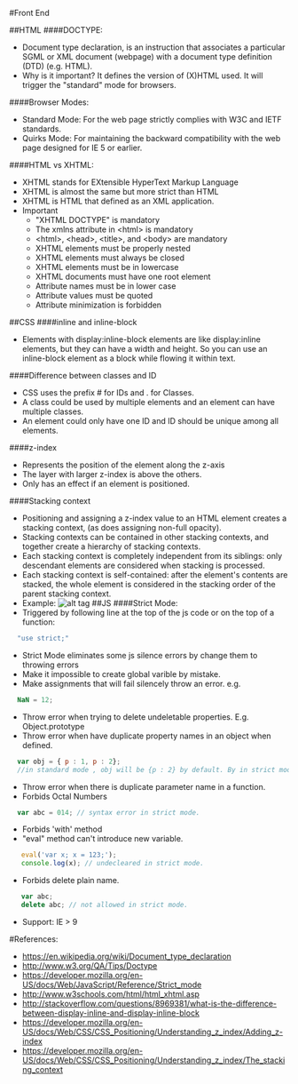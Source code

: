 #Front End

##HTML
####DOCTYPE: 
* Document type declaration, is an instruction that associates a particular SGML or XML document (webpage) with a document type definition (DTD) (e.g. HTML).
* Why is it important? It defines the version of (X)HTML used. It will trigger the "standard" mode for browsers. 

####Browser Modes:
* Standard Mode: For the web page strictly complies with W3C and IETF standards.
* Quirks Mode: For maintaining the backward compatibility with the web page designed for IE 5 or earlier.

####HTML vs XHTML:
* XHTML stands for EXtensible HyperText Markup Language
* XHTML is almost the same but more strict than HTML
* XHTML is HTML that defined as an XML application.
* Important
  * "XHTML DOCTYPE" is mandatory
  * The xmlns attribute in \<html\> is mandatory
  * \<html\>, \<head\>, \<title\>, and \<body\> are mandatory
  * XHTML elements must be properly nested
  * XHTML elements must always be closed
  * XHTML elements must be in lowercase
  * XHTML documents must have one root element
  * Attribute names must be in lower case
  * Attribute values must be quoted
  * Attribute minimization is forbidden 

##CSS
####inline and inline-block
* Elements with display:inline-block elements are like display:inline elements, but they can have a width and height. So you can use an inline-block element as a block while flowing it within text.

####Difference between classes and ID
* CSS uses the prefix # for IDs and . for Classes.
* A class could be used by multiple elements and an element can have multiple classes.
* An element could only have one ID and ID should be unique among all elements.

####z-index
* Represents the position of the element along the z-axis
* The layer with larger z-index is above the others.
* Only has an effect if an element is positioned.

####Stacking context
* Positioning and assigning a z-index value to an HTML element creates a stacking context, (as does assigning non-full opacity).
* Stacking contexts can be contained in other stacking contexts, and together create a hierarchy of stacking contexts.
* Each stacking context is completely independent from its siblings: only descendant elements are considered when stacking is processed.
* Each stacking context is self-contained: after the element's contents are stacked, the whole element is considered in the stacking order of the parent stacking context.
* Example: 
 ![alt tag](https://developer.mozilla.org/@api/deki/files/913/=Understanding_zindex_04.png)
##JS
####Strict Mode:
* Triggered by following line at the top of the js code or on the top of a function:
```javascript
  "use strict;"
```
* Strict Mode eliminates some js silence errors by change them to throwing errors
 * Make it impossible to create global varible by mistake.
 * Make assignments that will fail silencely throw an error. e.g.
  ```javascript
    NaN = 12;
  ```
 * Throw error when trying to delete undeletable properties. E.g. Object.prototype
 * Throw error when have duplicate property names in an object when defined.
  ```javascript
    var obj = { p : 1, p : 2};
    //in standard mode , obj will be {p : 2} by default. By in strict mode, it will throw a error.
  ```
 * Throw error when there is duplicate parameter name in a function.
 * Forbids Octal Numbers
  ```javascript
    var abc = 014; // syntax error in strict mode.
  ```
 * Forbids 'with' method
 * "eval" method can't introduce new variable.
 ```javascript
    eval('var x; x = 123;');
    console.log(x); // undecleared in strict mode.
 ```
 * Forbids delete plain name.
 ```javascript
    var abc;
    delete abc; // not allowed in strict mode.
 ```
* Support: IE > 9
 
#References:
* https://en.wikipedia.org/wiki/Document_type_declaration
* http://www.w3.org/QA/Tips/Doctype
* https://developer.mozilla.org/en-US/docs/Web/JavaScript/Reference/Strict_mode
* http://www.w3schools.com/html/html_xhtml.asp
* http://stackoverflow.com/questions/8969381/what-is-the-difference-between-display-inline-and-display-inline-block
* https://developer.mozilla.org/en-US/docs/Web/CSS/CSS_Positioning/Understanding_z_index/Adding_z-index
* https://developer.mozilla.org/en-US/docs/Web/CSS/CSS_Positioning/Understanding_z_index/The_stacking_context

